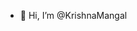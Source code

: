 - 👋 Hi, I’m @KrishnaMangal


<!---
KrishnaMangal/KrishnaMangal is a ✨ special ✨ repository because its `README.md` (this file) appears on your GitHub profile.
You can click the Preview link to take a look at your changes.
--->
